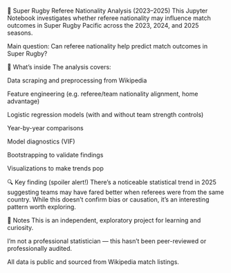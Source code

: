 🏉 Super Rugby Referee Nationality Analysis (2023–2025)
This Jupyter Notebook investigates whether referee nationality may influence match outcomes in Super Rugby Pacific across the 2023, 2024, and 2025 seasons.

Main question:
Can referee nationality help predict match outcomes in Super Rugby?

🧪 What’s inside
The analysis covers:

Data scraping and preprocessing from Wikipedia

Feature engineering (e.g. referee/team nationality alignment, home advantage)

Logistic regression models (with and without team strength controls)

Year-by-year comparisons

Model diagnostics (VIF)

Bootstrapping to validate findings

Visualizations to make trends pop

🔍 Key finding (spoiler alert!)
There’s a noticeable statistical trend in 2025 suggesting teams may have fared better when referees were from the same country. While this doesn’t confirm bias or causation, it’s an interesting pattern worth exploring.

📌 Notes
This is an independent, exploratory project for learning and curiosity.

I’m not a professional statistician — this hasn’t been peer-reviewed or professionally audited.

All data is public and sourced from Wikipedia match listings.


